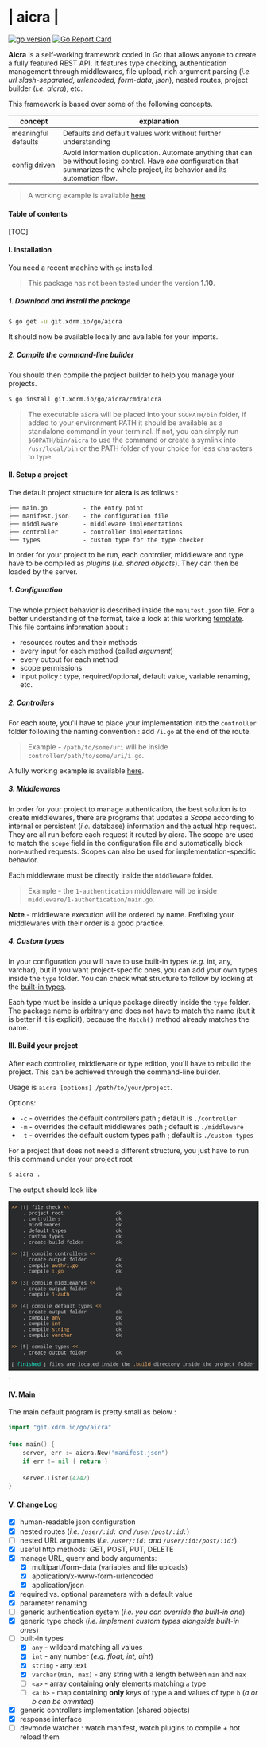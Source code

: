 # | aicra |

[![go version](https://img.shields.io/badge/go_version-1.10.3-blue.svg)](https://golang.org/doc/go1.10)
[![Go Report Card](https://goreportcard.com/badge/git.xdrm.io/go/aicra)](https://goreportcard.com/report/git.xdrm.io/go/aicra)

**Aicra** is a self-working framework coded in *Go* that allows anyone to create a fully featured REST API. It features type checking, authentication management through middlewares, file upload, rich argument parsing (*i.e. url slash-separated, urlencoded, form-data, json*), nested routes, project builder (*i.e. aicra*), etc.



This framework is based over some of the following concepts.

| concept | explanation |
|---|---|
| meaningful defaults | Defaults and default values work without further understanding |
| config driven | Avoid information duplication. Automate anything that can be without losing control. Have *one* configuration that summarizes the whole project, its behavior and its automation flow. |


> A working example is available [here](https://git.xdrm.io/example/aicra)



#### Table of contents

[TOC]



#### I. Installation

You need a recent machine with `go` installed.

> This package has not been tested under the version **1.10**.



##### 1. Download and install the package

```bash
$ go get -u git.xdrm.io/go/aicra
```

It should now be available locally and available for your imports.



##### 2. Compile the command-line builder

You should then compile the project builder to help you manage your projects.

```bash
$ go install git.xdrm.io/go/aicra/cmd/aicra
```



> The executable `aicra` will be placed into your `$GOPATH/bin` folder, if added to your environment PATH it should be available as a standalone command in your terminal. If not, you can simply run `$GOPATH/bin/aicra` to use the command or create a symlink into `/usr/local/bin` or the PATH folder of your choice for less characters to type.



#### II. Setup a project

The default project structure for **aicra** is as follows :





```
├── main.go          - the entry point
├── manifest.json    - the configuration file
├── middleware       - middleware implementations
├── controller       - controller implementations
└── types            - custom type for the type checker

```

In order for your project to be run, each controller, middleware and type have to be compiled as *plugins* (*i.e. shared objects*). They can then be loaded by the server.



##### 1. Configuration

The whole project behavior is described inside the `manifest.json` file. For a better understanding of the format, take a look at this working [template](https://git.xdrm.io/example/aicra/src/master/manifest.json). This file contains information about :

- resources routes and their methods
- every input for each method (called *argument*)
- every output for each method
- scope permissions
- input policy : type, required/optional, default value, variable renaming, etc.



##### 2. Controllers

For each route, you'll have to place your implementation into the `controller` folder following the naming convention : add `/i.go` at the end of the route.

> Example - `/path/to/some/uri` will be inside `controller/path/to/some/uri/i.go`.

A fully working example is available [here](https://git.xdrm.io/example/aicra).



##### 3. Middlewares

In order for your project to manage authentication, the best solution is to create middlewares, there are programs that updates a *Scope* according to internal or persistent (*i.e.* database) information and the actual http request. They are all run before each request it routed by aicra. The scope are used to match the `scope` field in the configuration file and automatically block non-authed requests. Scopes can also be used for implementation-specific behavior.



Each middleware must be directly inside the `middleware` folder.

> Example - the `1-authentication` middleware will be inside `middleware/1-authentication/main.go`. 

**Note** - middleware execution will be ordered by name. Prefixing your middlewares with their order is a good practice.



##### 4. Custom types

In your configuration you will have to use built-in types (*e.g.* int, any, varchar), but if you want project-specific ones, you can add your own types inside the `type` folder. You can check what structure to follow by looking at the [built-in types](https://git.xdrm.io/go/aicra/src/master/checker/default).



Each type must be inside a unique package directly inside the `type` folder. The package name is arbitrary and does not have to match the name (but it is better if it is explicit), because the `Match()` method already matches the name.



#### III. Build your project

After each controller, middleware or type edition, you'll have to rebuild the project. This can be achieved through the command-line builder. 

Usage is `aicra [options] /path/to/your/project`.

Options:

- `-c` - overrides the default controllers path ; default is `./controller`
- `-m` - overrides the default middlewares path ; default is `./middleware`
- `-t` - overrides the default custom types path ; default is `./custom-types`



For a project that does not need a different structure, you just have to run this command under your project root

```bash
$ aicra .
```

The output should look like

 ![that](./README.assets/1531039386654.png).

#### IV. Main

The main default program is pretty small as below :

```go
import "git.xdrm.io/go/aicra"

func main() {
	server, err := aicra.New("manifest.json")
	if err != nil { return }
    
	server.Listen(4242)
}
```




#### V. Change Log

- [x] human-readable json configuration
- [x] nested routes (*i.e. `/user/:id:` and `/user/post/:id:`*)
- [ ] nested URL arguments (*i.e. `/user/:id:` and `/user/:id:/post/​:id:​`*)
- [x] useful http methods: GET, POST, PUT, DELETE
- [x] manage URL, query and body arguments:
  - [x] multipart/form-data (variables and file uploads)
  - [x] application/x-www-form-urlencoded
  - [x] application/json
- [x] required vs. optional parameters with a default value
- [x] parameter renaming
- [ ] generic authentication system (*i.e. you can override the built-in one*)
- [x] generic type check (*i.e. implement custom types alongside built-in ones*)
- [ ] built-in types
  - [x] `any` - wildcard matching all values
  - [x] `int` - any number (*e.g. float, int, uint*)
  - [x] `string` - any text
  - [x] `varchar(min, max)` - any string with a length between `min` and `max`
  - [ ] `<a>` - array containing **only** elements matching `a` type
  - [ ] `<a:b>` - map containing **only** keys of type `a` and values of type `b` (*a or b can be ommited*)
- [x] generic controllers implementation (shared objects)
- [x] response interface
- [ ] devmode watcher : watch manifest, watch plugins to compile + hot reload them